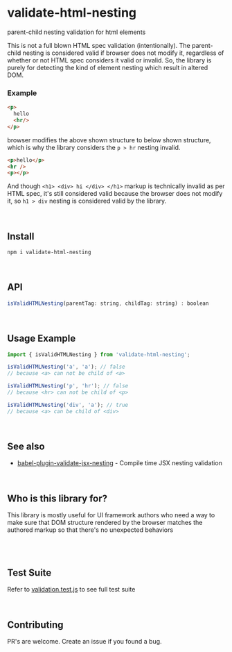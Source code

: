 # validate-html-nesting

parent-child nesting validation for html elements

This is not a full blown HTML spec validation (intentionally). The parent-child nesting is considered valid if browser does not modify it, regardless of whether or not HTML spec considers it valid or invalid. So, the library is purely for detecting the kind of element nesting which result in altered DOM.

### Example

```html
<p>
  hello
  <hr/>
</p>
```

browser modifies the above shown structure to below shown structure, which is why the library considers the `p > hr` nesting invalid.

```html
<p>hello</p>
<hr />
<p></p>
```

And though `<h1> <div> hi </div> </h1>` markup is technically invalid as per HTML spec, it's still considered valid because the browser does not modify it, so `h1 > div` nesting is considered valid by the library.

<br/>

## Install

```bash
npm i validate-html-nesting
```

<br/>

## API

```javascript
isValidHTMLNesting(parentTag: string, childTag: string) : boolean
```

<br />

## Usage Example

```javascript
import { isValidHTMLNesting } from 'validate-html-nesting';

isValidHTMLNesting('a', 'a'); // false
// because <a> can not be child of <a>

isValidHTMLNesting('p', 'hr'); // false
// because <hr> can not be child of <p>

isValidHTMLNesting('div', 'a'); // true
// because <a> can be child of <div>
```

<br/>

## See also

- [babel-plugin-validate-jsx-nesting](https://github.com/MananTank/validate-jsx-nesting) - Compile time JSX nesting validation

<br/>

## Who is this library for?

This library is mostly useful for UI framework authors who need a way to make sure that DOM structure rendered by the browser matches the authored markup so that there's no unexpected behaviors

<br/>

<br/>

## Test Suite

Refer to [validation.test.js](/tests/validation.test.js) to see full test suite

<br/>

## Contributing

PR's are welcome.
Create an issue if you found a bug.
